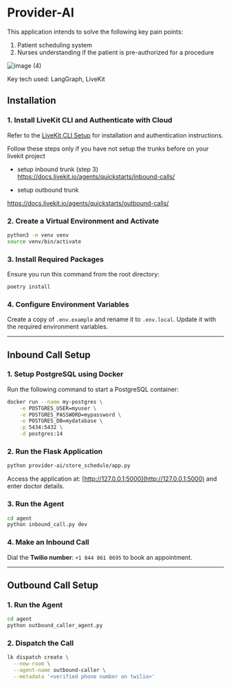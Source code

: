 # Provider-AI

This application intends to solve the following key pain points:
1. Patient scheduling system
2. Nurses understanding if the patient is pre-authorized for a procedure







![image (4)](https://github.com/user-attachments/assets/fcdea7f7-70b7-4c64-ad88-683516bf8506)



Key tech used: LangGraph, LiveKit


## Installation

### 1. Install LiveKit CLI and Authenticate with Cloud
Refer to the [LiveKit CLI Setup](https://docs.livekit.io/home/cli/cli-setup/) for installation and authentication instructions.

Follow these steps only if you have not setup the trunks before on your livekit project

- setup inbound trunk (step 3)
https://docs.livekit.io/agents/quickstarts/inbound-calls/

- setup outbound trunk

https://docs.livekit.io/agents/quickstarts/outbound-calls/


### 2. Create a Virtual Environment and Activate
```sh
python3 -m venv venv
source venv/bin/activate
```

### 3. Install Required Packages
Ensure you run this command from the root directory:
```sh
poetry install
```

### 4. Configure Environment Variables
Create a copy of `.env.example` and rename it to `.env.local`. Update it with the required environment variables.

---

## Inbound Call Setup

### 1. Setup PostgreSQL using Docker
Run the following command to start a PostgreSQL container:
```sh
docker run --name my-postgres \
    -e POSTGRES_USER=myuser \
    -e POSTGRES_PASSWORD=mypassword \
    -e POSTGRES_DB=mydatabase \
    -p 5434:5432 \
    -d postgres:14
```

### 2. Run the Flask Application
```sh
python provider-ai/store_schedule/app.py
```
Access the application at: [http://127.0.0.1:5000](http://127.0.0.1:5000) and enter doctor details.

### 3. Run the Agent
```sh
cd agent
python inbound_call.py dev  
```

### 4. Make an Inbound Call
Dial the **Twilio number**: `+1 844 861 0695` to book an appointment.

---

## Outbound Call Setup

### 1. Run the Agent
```sh
cd agent
python outbound_caller_agent.py
```

### 2. Dispatch the Call
```sh
lk dispatch create \
  --new-room \
  --agent-name outbound-caller \
  --metadata '<verified phone number on twilio>'
```

